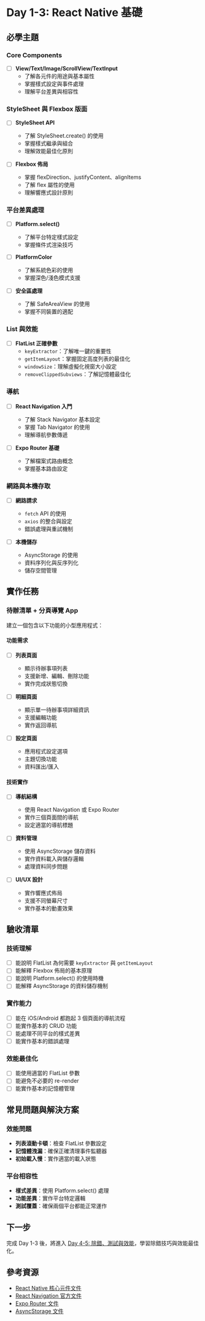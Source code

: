 # Day 1-3: React Native 基礎

## 必學主題

### Core Components
- [ ] **View/Text/Image/ScrollView/TextInput**
  - 了解各元件的用途與基本屬性
  - 掌握樣式設定與事件處理
  - 理解平台差異與相容性

### StyleSheet 與 Flexbox 版面
- [ ] **StyleSheet API**
  - 了解 StyleSheet.create() 的使用
  - 掌握樣式繼承與組合
  - 理解效能最佳化原則

- [ ] **Flexbox 佈局**
  - 掌握 flexDirection、justifyContent、alignItems
  - 了解 flex 屬性的使用
  - 理解響應式設計原則

### 平台差異處理
- [ ] **Platform.select()**
  - 了解平台特定樣式設定
  - 掌握條件式渲染技巧

- [ ] **PlatformColor**
  - 了解系統色彩的使用
  - 掌握深色/淺色模式支援

- [ ] **安全區處理**
  - 了解 SafeAreaView 的使用
  - 掌握不同裝置的適配

### List 與效能
- [ ] **FlatList 正確參數**
  - `keyExtractor`：了解唯一鍵的重要性
  - `getItemLayout`：掌握固定高度列表的最佳化
  - `windowSize`：理解虛擬化視窗大小設定
  - `removeClippedSubviews`：了解記憶體最佳化

### 導航
- [ ] **React Navigation 入門**
  - 了解 Stack Navigator 基本設定
  - 掌握 Tab Navigator 的使用
  - 理解導航參數傳遞

- [ ] **Expo Router 基礎**
  - 了解檔案式路由概念
  - 掌握基本路由設定

### 網路與本機存取
- [ ] **網路請求**
  - `fetch` API 的使用
  - `axios` 的整合與設定
  - 錯誤處理與重試機制

- [ ] **本機儲存**
  - AsyncStorage 的使用
  - 資料序列化與反序列化
  - 儲存空間管理

## 實作任務

### 待辦清單 + 分頁導覽 App
建立一個包含以下功能的小型應用程式：

#### 功能需求
- [ ] **列表頁面**
  - 顯示待辦事項列表
  - 支援新增、編輯、刪除功能
  - 實作完成狀態切換

- [ ] **明細頁面**
  - 顯示單一待辦事項詳細資訊
  - 支援編輯功能
  - 實作返回導航

- [ ] **設定頁面**
  - 應用程式設定選項
  - 主題切換功能
  - 資料匯出/匯入

#### 技術實作
- [ ] **導航結構**
  - 使用 React Navigation 或 Expo Router
  - 實作三個頁面間的導航
  - 設定適當的導航標題

- [ ] **資料管理**
  - 使用 AsyncStorage 儲存資料
  - 實作資料載入與儲存邏輯
  - 處理資料同步問題

- [ ] **UI/UX 設計**
  - 實作響應式佈局
  - 支援不同螢幕尺寸
  - 實作基本的動畫效果

## 驗收清單

### 技術理解
- [ ] 能說明 FlatList 為何需要 `keyExtractor` 與 `getItemLayout`
- [ ] 能解釋 Flexbox 佈局的基本原理
- [ ] 能說明 Platform.select() 的使用時機
- [ ] 能解釋 AsyncStorage 的資料儲存機制

### 實作能力
- [ ] 能在 iOS/Android 都跑起 3 個頁面的導航流程
- [ ] 能實作基本的 CRUD 功能
- [ ] 能處理不同平台的樣式差異
- [ ] 能實作基本的錯誤處理

### 效能最佳化
- [ ] 能使用適當的 FlatList 參數
- [ ] 能避免不必要的 re-render
- [ ] 能實作基本的記憶體管理

## 常見問題與解決方案

### 效能問題
- **列表滾動卡頓**：檢查 FlatList 參數設定
- **記憶體洩漏**：確保正確清理事件監聽器
- **初始載入慢**：實作適當的載入狀態

### 平台相容性
- **樣式差異**：使用 Platform.select() 處理
- **功能差異**：實作平台特定邏輯
- **測試覆蓋**：確保兩個平台都能正常運作

## 下一步
完成 Day 1-3 後，將進入 [Day 4-5: 除錯、測試與效能](./DAY4-5-DEBUG-TEST.md)，學習除錯技巧與效能最佳化。

## 參考資源
- [React Native 核心元件文件](https://reactnative.dev/docs/components-and-apis)
- [React Navigation 官方文件](https://reactnavigation.org/)
- [Expo Router 文件](https://docs.expo.dev/router/introduction/)
- [AsyncStorage 文件](https://react-native-async-storage.github.io/async-storage/)
